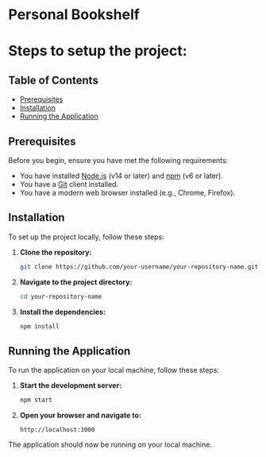 # Personal Bookshelf

# Steps to setup the project:

## Table of Contents

- [Prerequisites](#prerequisites)
- [Installation](#installation)
- [Running the Application](#running-the-application)

## Prerequisites

Before you begin, ensure you have met the following requirements:

- You have installed [Node.js](https://nodejs.org/) (v14 or later) and [npm](https://www.npmjs.com/) (v6 or later).
- You have a [Git](https://git-scm.com/) client installed.
- You have a modern web browser installed (e.g., Chrome, Firefox).

## Installation

To set up the project locally, follow these steps:

1. **Clone the repository:**

   ```bash
   git clone https://github.com/your-username/your-repository-name.git

   ```

2. **Navigate to the project directory:**

   ```bash
   cd your-repository-name

   ```

3. **Install the dependencies:**

   ```bash
   npm install
   ```

## Running the Application

To run the application on your local machine, follow these steps:

1. **Start the development server:**

   ```bash
   npm start

   ```

2. **Open your browser and navigate to:**

   ```
   http://localhost:3000

   ```

The application should now be running on your local machine.
